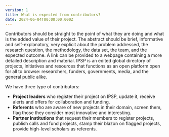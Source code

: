 ```yaml
---
version: 1
title: What is expected from contributors?
date: 2024-06-04T00:00:00.000Z
---
```


Contributors should be straight to the point of what they are doing and what is the added value of their project. The abstract should be brief, informative and self-explanatory, very explicit about the problem addressed, the research question, the methodology, the data set, the team, and the expected outcome. A link can be provided to a webpage containing a more detailed description and material. IPSP is an edited global directory of projects, initiatives and resources that functions as an open platform open for all to browse: researchers, funders, governments, media, and the general public alike.

We have three type of contributors:

- **Project leaders** who register their project on IPSP, update it, receive alerts and offers for collaboration and funding.
- **Referents** who are aware of new projects in their domain, screen them, flag those they consider most innovative and interesting.
- **Partner institutions** that request their members to register projects, publish calls and fund projects, stamp their blazon on flagged projects, provide high-level scholars as referents.
